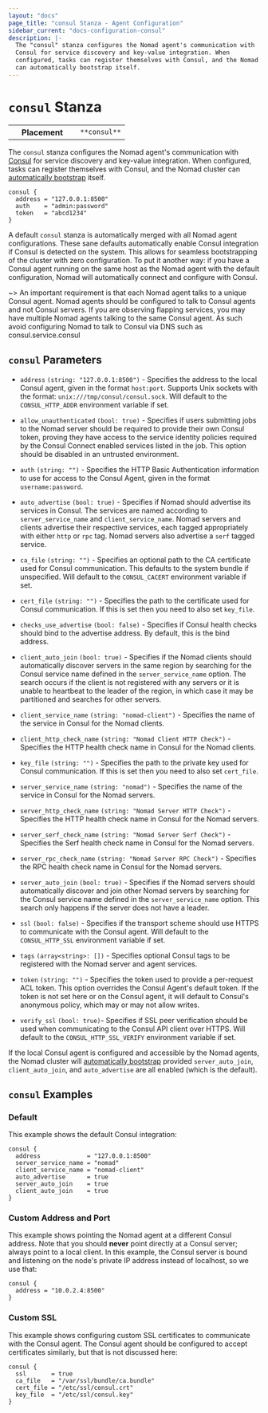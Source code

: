 ```yaml
---
layout: "docs"
page_title: "consul Stanza - Agent Configuration"
sidebar_current: "docs-configuration-consul"
description: |-
  The "consul" stanza configures the Nomad agent's communication with
  Consul for service discovery and key-value integration. When
  configured, tasks can register themselves with Consul, and the Nomad cluster
  can automatically bootstrap itself.
---
```


# `consul` Stanza

<table class="table table-bordered table-striped">
  <tr>
    <th width="120">Placement</th>
    <td>
      <code>**consul**</code>
    </td>
  </tr>
</table>


The `consul` stanza configures the Nomad agent's communication with
[Consul][consul] for service discovery and key-value integration. When
configured, tasks can register themselves with Consul, and the Nomad cluster can
[automatically bootstrap][bootstrap] itself.

```hcl
consul {
  address = "127.0.0.1:8500"
  auth    = "admin:password"
  token   = "abcd1234"
}
```

A default `consul` stanza is automatically merged with all Nomad agent
configurations. These sane defaults automatically enable Consul integration if
Consul is detected on the system. This allows for seamless bootstrapping of the
cluster with zero configuration. To put it another way: if you have a Consul
agent running on the same host as the Nomad agent with the default
configuration, Nomad will automatically connect and configure with Consul.

~> An important requirement is that each Nomad agent talks to a unique Consul
agent. Nomad agents should be configured to talk to Consul agents and not
Consul servers. If you are observing flapping services, you may have 
multiple Nomad agents talking to the same Consul agent. As such avoid
configuring Nomad to talk to Consul via DNS such as consul.service.consul

## `consul` Parameters

- `address` `(string: "127.0.0.1:8500")` - Specifies the address to the local
  Consul agent, given in the format `host:port`. Supports Unix sockets with the
  format: `unix:///tmp/consul/consul.sock`. Will default to the
  `CONSUL_HTTP_ADDR` environment variable if set.

- `allow_unauthenticated` `(bool: true)` - Specifies if users submitting jobs to
  the Nomad server should be required to provide their own Consul token, proving
  they have access to the service identity policies required by the Consul Connect
  enabled services listed in the job. This option should be
  disabled in an untrusted environment.

- `auth` `(string: "")` - Specifies the HTTP Basic Authentication information to
  use for access to the Consul Agent, given in the format `username:password`.

- `auto_advertise` `(bool: true)` - Specifies if Nomad should advertise its
  services in Consul. The services are named according to `server_service_name`
  and `client_service_name`. Nomad servers and clients advertise their
  respective services, each tagged appropriately with either `http` or `rpc`
  tag. Nomad servers also advertise a `serf` tagged service.

- `ca_file` `(string: "")` - Specifies an optional path to the CA certificate
  used for Consul communication. This defaults to the system bundle if
  unspecified. Will default to the `CONSUL_CACERT` environment variable if set.

- `cert_file` `(string: "")` - Specifies the path to the certificate used for
  Consul communication. If this is set then you need to also set `key_file`.

- `checks_use_advertise` `(bool: false)` - Specifies if Consul health checks
  should bind to the advertise address. By default, this is the bind address.

- `client_auto_join` `(bool: true)` - Specifies if the Nomad clients should
  automatically discover servers in the same region by searching for the Consul
  service name defined in the `server_service_name` option. The search occurs if
  the client is not registered with any servers or it is unable to heartbeat to
  the leader of the region, in which case it may be partitioned and searches for
  other servers.

- `client_service_name` `(string: "nomad-client")` - Specifies the name of the
  service in Consul for the Nomad clients.

- `client_http_check_name` `(string: "Nomad Client HTTP Check")` - Specifies the
  HTTP health check name in Consul for the Nomad clients.

- `key_file` `(string: "")` - Specifies the path to the private key used for
  Consul communication. If this is set then you need to also set `cert_file`.

- `server_service_name` `(string: "nomad")` - Specifies the name of the service
  in Consul for the Nomad servers.

- `server_http_check_name` `(string: "Nomad Server HTTP Check")` - Specifies the
  HTTP health check name in Consul for the Nomad servers.

-  `server_serf_check_name` `(string: "Nomad Server Serf Check")` - Specifies
  the Serf health check name in Consul for the Nomad servers.

-  `server_rpc_check_name` `(string: "Nomad Server RPC Check")` - Specifies
  the RPC health check name in Consul for the Nomad servers.

- `server_auto_join` `(bool: true)` - Specifies if the Nomad servers should
  automatically discover and join other Nomad servers by searching for the
  Consul service name defined in the `server_service_name` option. This search
  only happens if the server does not have a leader.

- `ssl` `(bool: false)` - Specifies if the transport scheme should use HTTPS to
  communicate with the Consul agent. Will default to the `CONSUL_HTTP_SSL`
  environment variable if set.

- `tags` `(array<string>: [])` - Specifies optional Consul tags to be
  registered with the Nomad server and agent services.

- `token` `(string: "")` - Specifies the token used to provide a per-request ACL
  token. This option overrides the Consul Agent's default token. If the token is 
  not set here or on the Consul agent, it will default to Consul's anonymous policy, 
  which may or may not allow writes.

- `verify_ssl` `(bool: true)`- Specifies if SSL peer verification should be used
  when communicating to the Consul API client over HTTPS. Will default to the
  `CONSUL_HTTP_SSL_VERIFY` environment variable if set.



If the local Consul agent is configured and accessible by the Nomad agents, the
Nomad cluster will [automatically bootstrap][bootstrap] provided
`server_auto_join`, `client_auto_join`, and `auto_advertise` are all enabled
(which is the default).

## `consul` Examples

### Default

This example shows the default Consul integration:

```hcl
consul {
  address             = "127.0.0.1:8500"
  server_service_name = "nomad"
  client_service_name = "nomad-client"
  auto_advertise      = true
  server_auto_join    = true
  client_auto_join    = true
}
```

### Custom Address and Port

This example shows pointing the Nomad agent at a different Consul address. Note
that you should **never** point directly at a Consul server; always point to a
local client. In this example, the Consul server is bound and listening on the
node's private IP address instead of localhost, so we use that:

```hcl
consul {
  address = "10.0.2.4:8500"
}
```

### Custom SSL

This example shows configuring custom SSL certificates to communicate with
the Consul agent. The Consul agent should be configured to accept certificates
similarly, but that is not discussed here:

```hcl
consul {
  ssl       = true
  ca_file   = "/var/ssl/bundle/ca.bundle"
  cert_file = "/etc/ssl/consul.crt"
  key_file  = "/etc/ssl/consul.key"
}
```

[consul]: https://www.consul.io/ "Consul by HashiCorp"
[bootstrap]: /guides/operations/cluster/automatic.html "Automatic Bootstrapping"
